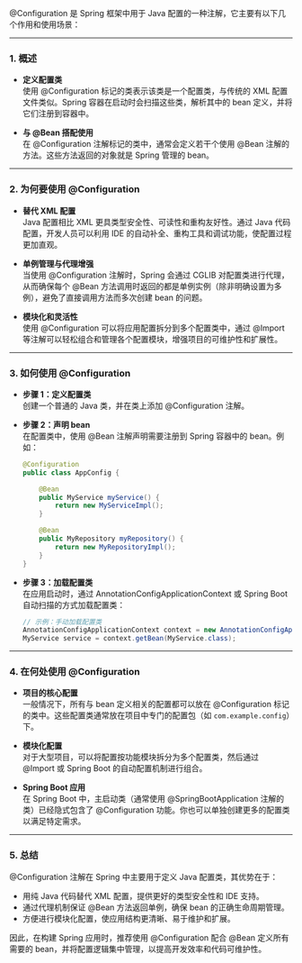 @Configuration 是 Spring 框架中用于 Java 配置的一种注解，它主要有以下几个作用和使用场景：

---

### 1. 概述

- **定义配置类**  
    使用 @Configuration 标记的类表示该类是一个配置类，与传统的 XML 配置文件类似。Spring 容器在启动时会扫描这些类，解析其中的 bean 定义，并将它们注册到容器中。
    
- **与 @Bean 搭配使用**  
    在 @Configuration 注解标记的类中，通常会定义若干个使用 @Bean 注解的方法。这些方法返回的对象就是 Spring 管理的 bean。
    

---

### 2. 为何要使用 @Configuration

- **替代 XML 配置**  
    Java 配置相比 XML 更具类型安全性、可读性和重构友好性。通过 Java 代码配置，开发人员可以利用 IDE 的自动补全、重构工具和调试功能，使配置过程更加直观。
    
- **单例管理与代理增强**  
    当使用 @Configuration 注解时，Spring 会通过 CGLIB 对配置类进行代理，从而确保每个 @Bean 方法调用时返回的都是单例实例（除非明确设置为多例），避免了直接调用方法而多次创建 bean 的问题。
    
- **模块化和灵活性**  
    使用 @Configuration 可以将应用配置拆分到多个配置类中，通过 @Import 等注解可以轻松组合和管理各个配置模块，增强项目的可维护性和扩展性。
    

---

### 3. 如何使用 @Configuration

- **步骤 1：定义配置类**  
    创建一个普通的 Java 类，并在类上添加 @Configuration 注解。
    
- **步骤 2：声明 bean**  
    在配置类中，使用 @Bean 注解声明需要注册到 Spring 容器中的 bean。例如：
    
    ```java
    @Configuration
    public class AppConfig {
    
        @Bean
        public MyService myService() {
            return new MyServiceImpl();
        }
    
        @Bean
        public MyRepository myRepository() {
            return new MyRepositoryImpl();
        }
    }
    ```
    
- **步骤 3：加载配置类**  
    在应用启动时，通过 AnnotationConfigApplicationContext 或 Spring Boot 自动扫描的方式加载配置类：
    
    ```java
    // 示例：手动加载配置类
    AnnotationConfigApplicationContext context = new AnnotationConfigApplicationContext(AppConfig.class);
    MyService service = context.getBean(MyService.class);
    ```
    

---

### 4. 在何处使用 @Configuration

- **项目的核心配置**  
    一般情况下，所有与 bean 定义相关的配置都可以放在 @Configuration 标记的类中。这些配置类通常放在项目中专门的配置包（如 `com.example.config`）下。
    
- **模块化配置**  
    对于大型项目，可以将配置按功能模块拆分为多个配置类，然后通过 @Import 或 Spring Boot 的自动配置机制进行组合。
    
- **Spring Boot 应用**  
    在 Spring Boot 中，主启动类（通常使用 @SpringBootApplication 注解的类）已经隐式包含了 @Configuration 功能。你也可以单独创建更多的配置类以满足特定需求。
    

---

### 5. 总结

@Configuration 注解在 Spring 中主要用于定义 Java 配置类，其优势在于：

- 用纯 Java 代码替代 XML 配置，提供更好的类型安全性和 IDE 支持。
- 通过代理机制保证 @Bean 方法返回单例，确保 bean 的正确生命周期管理。
- 方便进行模块化配置，使应用结构更清晰、易于维护和扩展。

因此，在构建 Spring 应用时，推荐使用 @Configuration 配合 @Bean 定义所有需要的 bean，并将配置逻辑集中管理，以提高开发效率和代码可维护性。